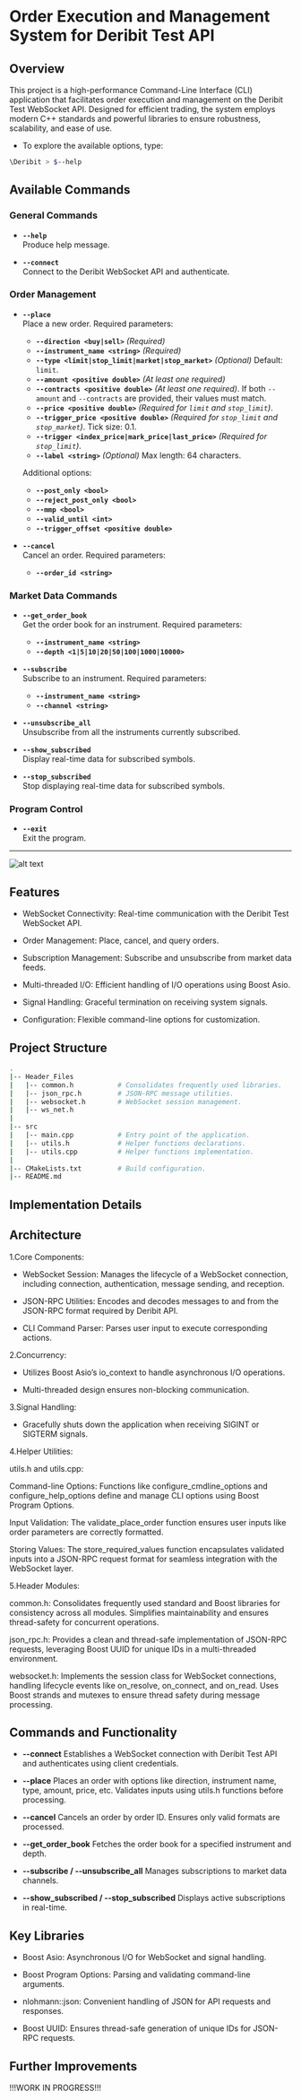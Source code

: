 # Order Execution and Management System for Deribit Test API

## Overview

This project is a high-performance Command-Line Interface (CLI) application that facilitates order execution and management on the Deribit Test WebSocket API. Designed for efficient trading, the system employs modern C++ standards and powerful libraries to ensure robustness, scalability, and ease of use.

- To explore the available options, type:

```bash
\Deribit > $--help
```

## Available Commands

### General Commands
- **`--help`**  
  Produce help message.

- **`--connect`**  
  Connect to the Deribit WebSocket API and authenticate.

### Order Management
- **`--place`**  
  Place a new order. Required parameters:
  - **`--direction <buy|sell>`** *(Required)*
  - **`--instrument_name <string>`** *(Required)*
  - **`--type <limit|stop_limit|market|stop_market>`** *(Optional)* Default: `limit`.
  - **`--amount <positive double>`** *(At least one required)*
  - **`--contracts <positive double>`** *(At least one required)*. If both `--amount` and `--contracts` are provided, their values must match.
  - **`--price <positive double>`** *(Required for `limit` and `stop_limit`)*.
  - **`--trigger_price <positive double>`** *(Required for `stop_limit` and `stop_market`)*. Tick size: 0.1.
  - **`--trigger <index_price|mark_price|last_price>`** *(Required for `stop_limit`)*.
  - **`--label <string>`** *(Optional)* Max length: 64 characters.

  Additional options:
  - **`--post_only <bool>`**
  - **`--reject_post_only <bool>`**
  - **`--mmp <bool>`**
  - **`--valid_until <int>`**
  - **`--trigger_offset <positive double>`**

- **`--cancel`**  
  Cancel an order. Required parameters:
  - **`--order_id <string>`**

### Market Data Commands
- **`--get_order_book`**  
  Get the order book for an instrument. Required parameters:
  - **`--instrument_name <string>`**
  - **`--depth <1|5|10|20|50|100|1000|10000>`**

- **`--subscribe`**  
  Subscribe to an instrument. Required parameters:
  - **`--instrument_name <string>`**
  - **`--channel <string>`**

- **`--unsubscribe_all`**  
  Unsubscribe from all the instruments currently subscribed.

- **`--show_subscribed`**  
  Display real-time data for subscribed symbols.

- **`--stop_subscribed`**  
  Stop displaying real-time data for subscribed symbols.

### Program Control
- **`--exit`**  
  Exit the program.

---

![alt text](image.png)


## Features

- WebSocket Connectivity: Real-time communication with the Deribit Test WebSocket API.

- Order Management: Place, cancel, and query orders.

- Subscription Management: Subscribe and unsubscribe from market data feeds.

- Multi-threaded I/O: Efficient handling of I/O operations using Boost Asio.

- Signal Handling: Graceful termination on receiving system signals.

- Configuration: Flexible command-line options for customization.

## Project Structure

```sh
.
|-- Header_Files
|   |-- common.h           # Consolidates frequently used libraries.
|   |-- json_rpc.h         # JSON-RPC message utilities.
|   |-- websocket.h        # WebSocket session management.
|   |-- ws_net.h           
|
|-- src
|   |-- main.cpp           # Entry point of the application.
|   |-- utils.h            # Helper functions declarations.
|   |-- utils.cpp          # Helper functions implementation.
|
|-- CMakeLists.txt         # Build configuration.
|-- README.md              

```

## Implementation Details

## Architecture

1.Core Components:

- WebSocket Session:
Manages the lifecycle of a WebSocket connection, including connection, authentication, message sending, and reception.

- JSON-RPC Utilities:
Encodes and decodes messages to and from the JSON-RPC format required by Deribit API.

- CLI Command Parser:
Parses user input to execute corresponding actions.

2.Concurrency:

- Utilizes Boost Asio’s io_context to handle asynchronous I/O operations.

- Multi-threaded design ensures non-blocking communication.

3.Signal Handling:

- Gracefully shuts down the application when receiving SIGINT or SIGTERM signals.

4.Helper Utilities:

utils.h and utils.cpp:

Command-line Options: Functions like configure_cmdline_options and configure_help_options define and manage CLI options using Boost Program Options.

Input Validation: The validate_place_order function ensures user inputs like order parameters are correctly formatted.

Storing Values: The store_required_values function encapsulates validated inputs into a JSON-RPC request format for seamless integration with the WebSocket layer.

5.Header Modules:

common.h: Consolidates frequently used standard and Boost libraries for consistency across all modules. Simplifies maintainability and ensures thread-safety for concurrent operations.

json_rpc.h: Provides a clean and thread-safe implementation of JSON-RPC requests, leveraging Boost UUID for unique IDs in a multi-threaded environment.

websocket.h: Implements the session class for WebSocket connections, handling lifecycle events like on_resolve, on_connect, and on_read. Uses Boost strands and mutexes to ensure thread safety during message processing.

## Commands and Functionality

- **--connect**
Establishes a WebSocket connection with Deribit Test API and authenticates using client credentials.

- **--place**
Places an order with options like direction, instrument name, type, amount, price, etc. Validates inputs using utils.h functions before processing.

- **--cancel**
Cancels an order by order ID. Ensures only valid formats are processed.

- **--get_order_book**
Fetches the order book for a specified instrument and depth.

- **--subscribe / --unsubscribe_all**
Manages subscriptions to market data channels.

- **--show_subscribed / --stop_subscribed**
Displays active subscriptions in real-time.

## Key Libraries

- Boost Asio: Asynchronous I/O for WebSocket and signal handling.

- Boost Program Options: Parsing and validating command-line arguments.

- nlohmann::json: Convenient handling of JSON for API requests and responses.

- Boost UUID: Ensures thread-safe generation of unique IDs for JSON-RPC requests.

## Further Improvements


!!!WORK IN PROGRESS!!!